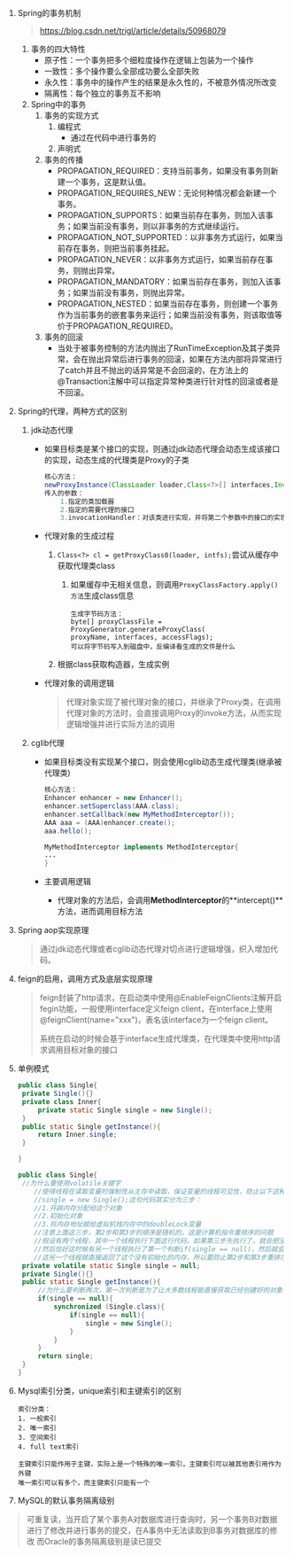 1. Spring的事务机制

   >  https://blog.csdn.net/trigl/article/details/50968079 

   1. 事务的四大特性
      - 原子性：一个事务把多个细粒度操作在逻辑上包装为一个操作
      - 一致性：多个操作要么全部成功要么全部失败
      - 永久性：事务中的操作产生的结果是永久性的，不被意外情况所改变
      - 隔离性：每个独立的事务互不影响
   2. Spring中的事务
      1. 事务的实现方式
         1. 编程式
            - 通过在代码中进行事务的
         2. 声明式
      2. 事务的传播
         - PROPAGATION_REQUIRED：支持当前事务，如果没有事务则新建一个事务，这是默认值。
         - PROPAGATION_REQUIRES_NEW：无论何种情况都会新建一个事务。
         - PROPAGATION_SUPPORTS：如果当前存在事务，则加入该事务；如果当前没有事务，则以非事务的方式继续运行。
         - PROPAGATION_NOT_SUPPORTED：以非事务方式运行，如果当前存在事务，则把当前事务挂起。
         - PROPAGATION_NEVER：以非事务方式运行，如果当前存在事务，则抛出异常。
         - PROPAGATION_MANDATORY：如果当前存在事务，则加入该事务；如果当前没有事务，则抛出异常。
         - PROPAGATION_NESTED：如果当前存在事务，则创建一个事务作为当前事务的嵌套事务来运行；如果当前没有事务，则该取值等价于PROPAGATION_REQUIRED。
      3. 事务的回滚
         - 当处于被事务控制的方法内抛出了RunTimeException及其子类异常，会在抛出异常后进行事务的回滚，如果在方法内部将异常进行了catch并且不抛出的话异常是不会回滚的，在方法上的@Transaction注解中可以指定异常种类进行针对性的回滚或者是不回滚。

2. Spring的代理，两种方式的区别

   1. jdk动态代理

      - 如果目标类是某个接口的实现，则通过jdk动态代理会动态生成该接口的实现，动态生成的代理类是Proxy的子类

        ```java
        核心方法：
        newProxyInstance(ClassLoader loader,Class<?>[] interfaces,InvocationHandler h)
        传入的参数：
            1.指定的类加载器
            2.指定的需要代理的接口
            3.invocationHandler：对该类进行实现，并将第二个参数中的接口的实现类作为成员变量，在invoke方法中编写自己的处理逻辑，最后可以通过反射进行目标对象方法的调用
        ```

      - 代理对象的生成过程

        1. `Class<?> cl = getProxyClass0(loader, intfs);`尝试从缓存中获取代理类class

           1. 如果缓存中无相关信息，则调用`ProxyClassFactory.apply()方法`生成class信息

              ```
              生成字节码方法：
              byte[] proxyClassFile = ProxyGenerator.generateProxyClass(              proxyName, interfaces, accessFlags);
              可以将字节码写入到磁盘中，反编译看生成的文件是什么
              ```

        2. 根据class获取构造器，生成实例

      - 代理对象的调用逻辑

        >  代理对象实现了被代理对象的接口，并继承了Proxy类，在调用代理对象的方法时，会直接调用Proxy的invoke方法，从而实现逻辑增强并进行实际方法的调用

   2. cglib代理

      - 如果目标类没有实现某个接口，则会使用cglib动态生成代理类(继承被代理类)

        ```java
        核心方法：
        Enhancer enhancer = new Enhancer();
        enhancer.setSuperclass(AAA.class);
        enhancer.setCallback(new MyMethodInterceptor());
        AAA aaa = (AAA)enhancer.create();
        aaa.hello();
        
        MyMethodInterceptor implements MethodInterceptor{
        ...
        }
        ```

      - 主要调用逻辑
        - 代理对象的方法后，会调用**MethodInterceptor**的**intercept()**方法，进而调用目标方法

3. Spring aop实现原理

   > 通过jdk动态代理或者cglib动态代理对切点进行逻辑增强，织入增加代码。

4. feign的启用，调用方式及底层实现原理

   > feign封装了http请求，在启动类中使用@EnableFeignClients注解开启fegin功能，一般使用interface定义feign client，在interface上使用@feignClient(name="xxx")，表名该interface为一个feign client。
   >
   > 系统在启动的时候会基于interface生成代理类，在代理类中使用http请求调用目标对象的接口

5. 单例模式

   ```java
   public class Single{
   	private Single(){}
   	private class Inner{
   		private static Single single = new Single();
   	}
   	public static Single getInstance(){
   		return Inner.single;
   	}
   
   }
   
   public class Single{
   	//为什么要使用volatile关键字
       //使得线程在读取变量时强制性从主存中读取，保证变量的线程可见性，防止以下这种情况：
       //single = new Single();这句代码其实分为三步：
       //1.开辟内存分配给这个对象
       //2.初始化对象
       //3.将内存地址赋给虚拟机栈内存中的doubleLock变量
       //注意上面这三步，第2步和第3步的顺序是随机的，这是计算机指令重排序的问题
       //假设有两个线程，其中一个线程执行下面这行代码，如果第三步先执行了，就会把没有初始化的内存赋值给doubleLock
       //然后恰好这时候有另一个线程执行了第一个判断if(single == null)，然后就会发现doubleLock指向了一个内存地址
       //这另一个线程就直接返回了这个没有初始化的内存，所以要防止第2步和第3步重排序
   	private volatile static Single single = null;
   	private Single(){}
   	public static Single getInstance(){
   		//为什么要判断两次，第一次判断是为了让大多数线程能直接获取已经创建好的对象；第二次判断是为了防止以下这种情况：同时两个线程进入第一个if，这时其中一个线程获取到类锁进入同步块，将线程创建好，另外一个线程也进入同步代码块，如果不进行第二次判断则会再次进行对象的创建。
   		if(single == null){
   			synchronized (Single.class){
   				if(single == null){
   					single = new Single();
   				}
   			}
   		}
   		return single;
   	}
   }
   ```

6. Mysql索引分类，unique索引和主键索引的区别

   ```
   索引分类：
   1. 一般索引
   2. 唯一索引
   3. 空间索引
   4. full text索引
   
   主键索引只能作用于主键，实际上是一个特殊的唯一索引，主键索引可以被其他表引用作为外键
   唯一索引可以有多个，而主键索引只能有一个
   ```
7. MySQL的默认事务隔离级别
> 可重复读，当开启了某个事务A对数据库进行查询时，另一个事务B对数据进行了修改并进行事务的提交，在A事务中无法读取到B事务对数据库的修改
> 而Oracle的事务隔离级别是读已提交
   
